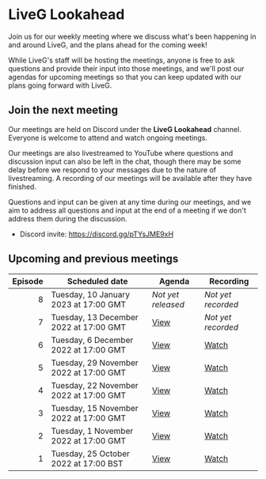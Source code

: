 # LiveG Lookahead
Join us for our weekly meeting where we discuss what's been happening in and around LiveG, and the plans ahead for the coming week!

While LiveG's staff will be hosting the meetings, anyone is free to ask questions and provide their input into those meetings, and we'll post our agendas for upcoming meetings so that you can keep updated with our plans going forward with LiveG.

## Join the next meeting
Our meetings are held on Discord under the **LiveG Lookahead** channel. Everyone is welcome to attend and watch ongoing meetings.

Our meetings are also livestreamed to YouTube where questions and discussion input can also be left in the chat, though there may be some delay before we respond to your messages due to the nature of livestreaming. A recording of our meetings will be available after they have finished.

Questions and input can be given at any time during our meetings, and we aim to address all questions and input at the end of a meeting if we don't address them during the discussion.

* Discord invite: https://discord.gg/pTYsJME9xH

## Upcoming and previous meetings
| Episode | Scheduled date | Agenda | Recording |
|--:|---|---|---|
| 8 | Tuesday, 10 January 2023 at 17:00 GMT | _Not yet released_ | _Not yet recorded_ |
| 7 | Tuesday, 13 December 2022 at 17:00 GMT | [View](https://github.com/LiveGTech/Lookahead/blob/main/episodes/0007/index.md) | _Not yet recorded_ |
| 6 | Tuesday, 6 December 2022 at 17:00 GMT | [View](https://github.com/LiveGTech/Lookahead/blob/main/episodes/0006/index.md) | [Watch](https://youtu.be/WaJqwDrfvjc) |
| 5 | Tuesday, 29 November 2022 at 17:00 GMT | [View](https://github.com/LiveGTech/Lookahead/blob/main/episodes/0005/index.md) | [Watch](https://youtu.be/RAv6XrLknaA) |
| 4 | Tuesday, 22 November 2022 at 17:00 GMT | [View](https://github.com/LiveGTech/Lookahead/blob/main/episodes/0004/index.md) | [Watch](https://youtu.be/91M7iT_ekos) |
| 3 | Tuesday, 15 November 2022 at 17:00 GMT | [View](https://github.com/LiveGTech/Lookahead/blob/main/episodes/0003/index.md) | [Watch](https://youtu.be/5WabZoH5YQE) |
| 2 | Tuesday, 1 November 2022 at 17:00 GMT | [View](https://github.com/LiveGTech/Lookahead/blob/main/episodes/0002/index.md) | [Watch](https://youtu.be/CaF17Hj6jEA) |
| 1 | Tuesday, 25 October 2022 at 17:00 BST | [View](https://github.com/LiveGTech/Lookahead/blob/main/episodes/0001/index.md) | [Watch](https://youtu.be/tgyXH_XUXlo) |
